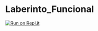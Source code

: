 # Laberinto_Funcional

[![Run on Repl.it](https://repl.it/badge/github/JQuinteroC/Laberinto_Funcional)](https://repl.it/github/JQuinteroC/Laberinto_Funcional)